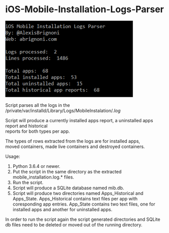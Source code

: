 # iOS-Mobile-Installation-Logs-Parser 

![alt text](/images/mib_done.PNG "Usage example")

Script parses all the logs in the /private/var/installd/Library/Logs/MobileInstalation/*.log*

Script will produce a currently installed apps report, a uninstalled apps report and historical  
reports for both types per app. 

The types of rows extracted from the logs are for installed apps,  
moved containers, made live containers and destroyed containers.

Usage:  
  
1) Python 3.6.4 or newer.
2) Put the script in the same directory as the extracted mobile_installation.log.* files.
3) Run the script.  
4) Script will produce a SQLite database named mib.db.
5) Script will produce two directories named Apps_Historical and Apps_State. Apps_Historical contains text files per app with coresponding app entries. App_State contains two text files, one for installed apps and another for uninstalled apps.

In order to run the script again the script generated directories and SQLite db files need to be deleted or moved out of the running directory.  
